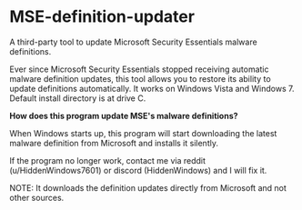 # MSE-definition-updater
A third-party tool to update Microsoft Security Essentials malware definitions.

Ever since Microsoft Security Essentials stopped receiving automatic malware definition updates, this tool allows you to restore its ability to update definitions automatically. It works on Windows Vista and Windows 7. Default install directory is at drive C.

**How does this program update MSE's malware definitions?**

When Windows starts up, this program will start downloading the latest malware definition from Microsoft and installs it silently.

If the program no longer work, contact me via reddit (u/HiddenWindows7601) or discord (HiddenWindows) and I will fix it.

NOTE: It downloads the definition updates directly from Microsoft and not other sources.
